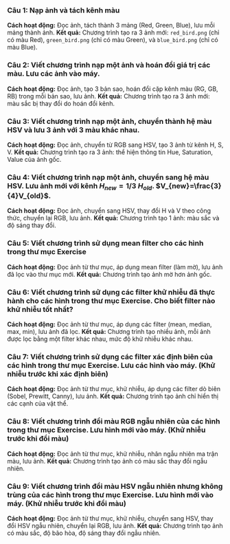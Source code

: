 ### <a name="Cau 1"></a> Câu 1: Nạp ảnh và tách kênh màu
**Cách hoạt động:**
Đọc ảnh, tách thành 3 mảng (Red, Green, Blue), lưu mỗi mảng thành ảnh.
**Kết quả:**
Chương trình tạo ra 3 ảnh mới: `red_bird.png` (chỉ có màu Red), `green_bird.png` (chỉ có màu Green), và `blue_bird.png` (chỉ có màu Blue).

### <a name="Cau 2"></a> Câu 2: Viết chương trình nạp một ảnh và hoán đổi giá trị các màu. Lưu các ảnh vào máy.
**Cách hoạt động:**
Đọc ảnh, tạo 3 bản sao, hoán đổi cặp kênh màu (RG, GB, RB) trong mỗi bản sao, lưu ảnh.
**Kết quả:**
Chương trình tạo ra 3 ảnh mới: màu sắc bị thay đổi do hoán đổi kênh.

### <a name="Cau 3"></a> Câu 3: Viết chương trình nạp một ảnh, chuyển thành hệ màu HSV và lưu 3 ảnh với 3 màu khác nhau.
**Cách hoạt động:**
Đọc ảnh, chuyển từ RGB sang HSV, tạo 3 ảnh từ kênh H, S, V.
**Kết quả:**
Chương trình tạo ra 3 ảnh: thể hiện thông tin Hue, Saturation, Value của ảnh gốc.

### <a name="Cau 4"></a> Câu 4: Viết chương trình nạp một ảnh, chuyển sang hệ màu HSV. Lưu ảnh mới với kênh  $H_{new}=1/3$ $H_{old}$. $V_{new}=\frac{3}{4}V_{old}$.
**Cách hoạt động:**
Đọc ảnh, chuyển sang HSV, thay đổi H và V theo công thức, chuyển lại RGB, lưu ảnh.
**Kết quả:**
Chương trình tạo 1 ảnh: màu sắc và độ sáng thay đổi.

### <a name="Cau 5"></a> Câu 5: Viết chương trình sử dụng mean filter cho các hình trong thư mục Exercise
**Cách hoạt động:**
Đọc ảnh từ thư mục, áp dụng mean filter (làm mờ), lưu ảnh đã lọc vào thư mục mới.
**Kết quả:**
Chương trình tạo ảnh mờ hơn ảnh gốc.

### <a name="Cau 6"></a> Câu 6: Viết chương trình sử dụng các filter khử nhiễu đã thực hành cho các hình trong thư mục Exercise. Cho biết filter nào khử nhiễu tốt nhất?
**Cách hoạt động:**
Đọc ảnh từ thư mục, áp dụng các filter (mean, median, max, min), lưu ảnh đã lọc.
**Kết quả:**
Chương trình tạo nhiều ảnh, mỗi ảnh được lọc bằng một filter khác nhau, mức độ khử nhiễu khác nhau.

### <a name="Cau 7"></a> Câu 7: Viết chương trình sử dụng các filter xác định biên của các hình trong thư mục Exercise. Lưu các hình vào máy. (Khử nhiễu trước khi xác định biên)
**Cách hoạt động:**
Đọc ảnh từ thư mục, khử nhiễu, áp dụng các filter dò biên (Sobel, Prewitt, Canny), lưu ảnh.
**Kết quả:**
Chương trình tạo ảnh chỉ hiển thị các cạnh của vật thể.

### <a name="Cau 8"></a> Câu 8: Viết chương trình đổi màu RGB ngẫu nhiên của các hình trong thư mục Exercise. Lưu hình mới vào máy. (Khử nhiễu trước khi đổi màu)
**Cách hoạt động:**
Đọc ảnh từ thư mục, khử nhiễu, nhân ngẫu nhiên ma trận màu, lưu ảnh.
**Kết quả:**
Chương trình tạo ảnh có màu sắc thay đổi ngẫu nhiên.

### <a name="Cau 9"></a> Câu 9: Viết chương trình đổi màu HSV ngẫu nhiên nhưng không trùng của các hình trong thư mục Exercise. Lưu hình mới vào máy. (Khử nhiễu trước khi đổi màu)
**Cách hoạt động:**
Đọc ảnh từ thư mục, khử nhiễu, chuyển sang HSV, thay đổi HSV ngẫu nhiên, chuyển lại RGB, lưu ảnh.
**Kết quả:**
Chương trình tạo ảnh có màu sắc, độ bão hòa, độ sáng thay đổi ngẫu nhiên.
